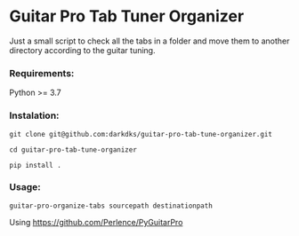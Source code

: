 # Guitar Pro Tab Tuner Organizer

Just a small script to check all the tabs in a folder and move them to another directory according to the guitar tuning.

### Requirements:
Python >= 3.7

### Instalation:
```shell
git clone git@github.com:darkdks/guitar-pro-tab-tune-organizer.git

cd guitar-pro-tab-tune-organizer

pip install .
```

### Usage:
```shell
guitar-pro-organize-tabs sourcepath destinationpath
```

Using https://github.com/Perlence/PyGuitarPro
